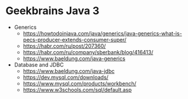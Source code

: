 # Geekbrains Java 3

* Generics
  * https://howtodoinjava.com/java/generics/java-generics-what-is-pecs-producer-extends-consumer-super/
  * https://habr.com/ru/post/207360/
  * https://habr.com/ru/company/sberbank/blog/416413/
  * https://www.baeldung.com/java-generics
* Database and JDBC
  * https://www.baeldung.com/java-jdbc
  * https://dev.mysql.com/downloads/
  * https://www.mysql.com/products/workbench/
  * https://www.w3schools.com/sql/default.asp